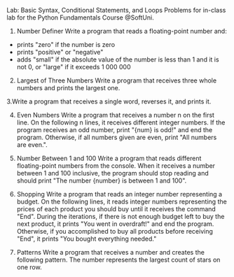 Lab: Basic Syntax, Conditional Statements, and Loops
Problems for in-class lab for the Python Fundamentals Course @SoftUni. 


1.	Number Definer
Write a program that reads a floating-point number and:
-	prints "zero" if the number is zero
-	prints "positive" or "negative"
-	adds "small" if the absolute value of the number is less than 1 and it is not 0, or "large" if it exceeds 
1 000 000


2.	Largest of Three Numbers
Write a program that receives three whole numbers and prints the largest one.


3.Write a program that receives a single word, reverses it, and prints it.

4.	Even Numbers
Write a program that receives a number n on the first line. On the following n lines, it receives different integer numbers. If the program receives an odd number, print "{num} is odd!" and end the program. Otherwise, if all numbers given are even, print "All numbers are even.".


5.	Number Between 1 and 100
Write a program that reads different floating-point numbers from the console. When it receives a number between 1 and 100 inclusive, the program should stop reading and should print "The number {number} is between 1 and 100".

6.	Shopping
Write a program that reads an integer number representing a budget. On the following lines, it reads integer numbers representing the prices of each product you should buy until it receives the command "End".
During the iterations, if there is not enough budget left to buy the next product, it prints "You went in overdraft!" and end the program.
Otherwise, if you accomplished to buy all products before receiving "End", it prints "You bought everything needed."


7.	Patterns
Write a program that receives a number and creates the following pattern. The number represents the largest count of stars on one row.


